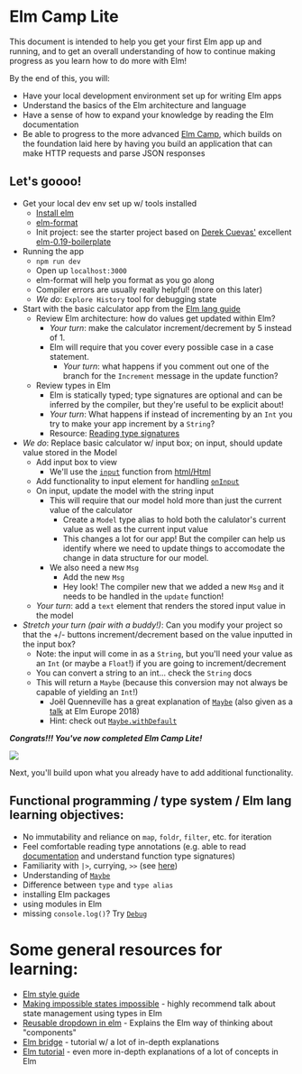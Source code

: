 # Elm Camp Lite

This document is intended to help you get your first Elm app up and running, and to get an overall understanding of how to continue making progress as you learn how to do more with Elm!

By the end of this, you will:

- Have your local development environment set up for writing Elm apps
- Understand the basics of the Elm architecture and language
- Have a sense of how to expand your knowledge by reading the Elm documentation
- Be able to progress to the more advanced [Elm Camp](https://gist.github.com/emmacunningham/426ef4e038ce4203d790c3fe93754add), which builds on the foundation laid here by having you build an application that can make HTTP requests and parse JSON responses

## Let's goooo!

- Get your local dev env set up w/ tools installed
  - [Install elm](https://guide.elm-lang.org/install.html)
  - [elm-format](https://github.com/avh4/elm-format)
  - Init project: see the starter project based on [Derek Cuevas'](https://github.com/DerekCuevas/) excellent [elm-0.19-boilerplate](https://github.com/ElmLA/elm-0.19-boilerplate)
- Running the app
  - `npm run dev`
  - Open up `localhost:3000`
  - elm-format will help you format as you go along
  - Compiler errors are usually really helpful! (more on this later)
  - _We do_: `Explore History` tool for debugging state
- Start with the basic calculator app from the [Elm lang guide](https://guide.elm-lang.org/architecture/buttons.html)
  - Review Elm architecture: how do values get updated within Elm?
    - _Your turn_: make the calculator increment/decrement by 5 instead of 1.
    - Elm will require that you cover every possible case in a case statement.
      - _Your turn_: what happens if you comment out one of the branch for the `Increment` message in the update function?
  - Review types in Elm
    - Elm is statically typed; type signatures are optional and can be inferred by the compiler, but they're useful to be explicit about!
    - _Your turn_: What happens if instead of incrementing by an `Int` you try to make your app increment by a `String`?
    - Resource: [Reading type signatures](https://guide.elm-lang.org/types/reading_types.html)
- _We do_: Replace basic calculator w/ input box; on input, should update value stored in the Model
  - Add input box to view
    - We'll use the [`input`](https://package.elm-lang.org/packages/elm-lang/html/latest/Html#input) function from [html/Html](https://package.elm-lang.org/packages/elm-lang/html/latest/Html)
  - Add functionality to input element for handling [`onInput`](https://package.elm-lang.org/packages/elm-lang/html/latest/Html-Events#onInput)
  - On input, update the model with the string input
    - This will require that our model hold more than just the current value of the calculator
      - Create a `Model` type alias to hold both the calulator's current value as well as the current input value
      - This changes a lot for our app! But the compiler can help us identify where we need to update things to accomodate the change in data structure for our model.
    - We also need a new `Msg`
      - Add the new `Msg`
      - Hey look! The compiler new that we added a new `Msg` and it needs to be handled in the `update` function!
  - _Your turn_: add a `text` element that renders the stored input value in the model
- _Stretch your turn (pair with a buddy!)_: Can you modify your project so that the +/- buttons increment/decrement based on the value inputted in the input box?
  - Note: the input will come in as a `String`, but you'll need your value as an `Int` (or maybe a `Float`!) if you are going to increment/decrement
  - You can convert a string to an int... check the `String` docs
  - This will return a `Maybe` (because this conversion may not always be capable of yielding an `Int`!)
    - Joël Quenneville has a great explanation of [`Maybe`](https://robots.thoughtbot.com/maybe-mechanics) (also given as a [talk](https://www.youtube.com/watch?v=43eM4kNbb6c&list=PL-cYi7I913S-VgTSUKWhrUkReM_vMNQxG&t=0s&index=17) at Elm Europe 2018)
    - Hint: check out [`Maybe.withDefault`](https://package.elm-lang.org/packages/elm-lang/core/latest/Maybe#withDefault)

**_Congrats!!! You've now completed Elm Camp Lite!_**

<img src="http://2.bp.blogspot.com/-wG-FITJoPpI/TgimOEWTv2I/AAAAAAAAALU/DoA1shM5RMg/s1600/tada128586606523883736.jpg" />

Next, you'll build upon what you already have to add additional functionality.

## Functional programming / type system / Elm lang learning objectives:

- No immutability and reliance on `map`, `foldr`, `filter`, etc. for iteration
- Feel comfortable reading type annotations (e.g. able to read [documentation](http://package.elm-lang.org/packages/elm-lang/core/latest) and understand function type signatures)
- Familiarity with `|>`, currying, `>>` (see [here](https://guide.elm-lang.org/appendix/function_types.html))
- Understanding of [`Maybe`](https://package.elm-lang.org/packages/elm-lang/core/latest/Maybe)
- Difference between `type` and `type alias`
- installing Elm packages
- using modules in Elm
- missing `console.log()`? Try [`Debug`](http://package.elm-lang.org/packages/elm-lang/core/latest/Debug)

# Some general resources for learning:

- [Elm style guide](https://github.com/NoRedInk/elm-style-guide)
- [Making impossible states impossible](https://www.youtube.com/watch?v=IcgmSRJHu_8) - highly recommend talk about state management using types in Elm
- [Reusable dropdown in elm](https://medium.com/elm-shorts/a-reusable-dropdown-in-elm-part-1-d7ac2d106f13) - Explains the Elm way of thinking about "components"
- [Elm bridge](https://elmbridge.github.io/curriculum/) - tutorial w/ a lot of in-depth explanations
- [Elm tutorial](https://www.elm-tutorial.org/en/) - even more in-depth explanations of a lot of concepts in Elm
